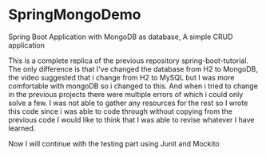 # SpringMongoDemo
Spring Boot Application with MongoDB as database, A simple CRUD application 


This is a complete replica of the previous repository spring-boot-tutorial. The only difference is that I've changed the database from H2 to MongoDB, the video suggested that i change from H2 to MySQL but I was more comfortable with mongoDB so i changed to this. And when i tried to change in the previous projects there were multiple errors of which i could only solve a few. I was not able to gather any resources for the rest so I wrote this code since i was able to code through without copying from the previous code I would like to think that I was able to revise whatever I have learned.

Now I will continue with the testing part using Junit and Mockito
